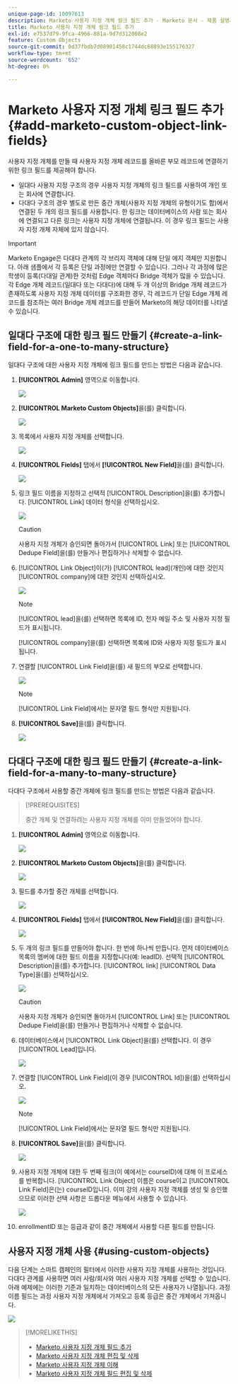 ```yaml
---
unique-page-id: 10097613
description: Marketo 사용자 지정 개체 링크 필드 추가 - Marketo 문서 - 제품 설명서
title: Marketo 사용자 지정 개체 링크 필드 추가
exl-id: e7537d79-9fca-4966-881a-9d7d312008e2
feature: Custom Objects
source-git-commit: 0d37fbdb7d08901458c1744dc68893e155176327
workflow-type: tm+mt
source-wordcount: '652'
ht-degree: 0%

---
```


# Marketo 사용자 지정 개체 링크 필드 추가 {#add-marketo-custom-object-link-fields}

사용자 지정 개체를 만들 때 사용자 지정 개체 레코드를 올바른 부모 레코드에 연결하기 위한 링크 필드를 제공해야 합니다.

* 일대다 사용자 지정 구조의 경우 사용자 지정 개체의 링크 필드를 사용하여 개인 또는 회사에 연결합니다.
* 다대다 구조의 경우 별도로 만든 중간 개체(사용자 지정 개체의 유형이기도 함)에서 연결된 두 개의 링크 필드를 사용합니다. 한 링크는 데이터베이스의 사람 또는 회사에 연결되고 다른 링크는 사용자 지정 개체에 연결됩니다. 이 경우 링크 필드는 사용자 지정 개체 자체에 있지 않습니다.

>[!IMPORTANT]
>
>Marketo Engage은 다대다 관계의 각 브리지 객체에 대해 단일 에지 객체만 지원합니다. 아래 샘플에서 각 등록은 단일 과정에만 연결할 수 있습니다. 그러나 각 과정에 많은 학생이 등록(다대일 관계)한 것처럼 Edge 객체마다 Bridge 객체가 많을 수 있습니다. 각 Edge 개체 레코드(일대다 또는 다대다)에 대해 두 개 이상의 Bridge 개체 레코드가 존재하도록 사용자 지정 개체 데이터를 구조화한 경우, 각 레코드가 단일 Edge 개체 레코드를 참조하는 여러 Bridge 개체 레코드를 만들어 Marketo의 해당 데이터를 나타낼 수 있습니다.

## 일대다 구조에 대한 링크 필드 만들기 {#create-a-link-field-for-a-one-to-many-structure}

일대다 구조에 대한 사용자 지정 개체에 링크 필드를 만드는 방법은 다음과 같습니다.

1. **[!UICONTROL Admin]** 영역으로 이동합니다.

   ![](assets/add-marketo-custom-object-link-fields-1.png)

1. **[!UICONTROL Marketo Custom Objects]**&#x200B;을(를) 클릭합니다.

   ![](assets/add-marketo-custom-object-link-fields-2.png)

1. 목록에서 사용자 지정 개체를 선택합니다.

   ![](assets/add-marketo-custom-object-link-fields-3.png)

1. **[!UICONTROL Fields]** 탭에서 **[!UICONTROL New Field]**&#x200B;을(를) 클릭합니다.

   ![](assets/add-marketo-custom-object-link-fields-4.png)

1. 링크 필드 이름을 지정하고 선택적 [!UICONTROL Description]을(를) 추가합니다. [!UICONTROL Link] 데이터 형식을 선택하십시오.

   ![](assets/add-marketo-custom-object-link-fields-5.png)

   >[!CAUTION]
   >
   >사용자 지정 개체가 승인되면 돌아가서 [!UICONTROL Link] 또는 [!UICONTROL Dedupe Field]을(를) 만들거나 편집하거나 삭제할 수 없습니다.

1. [!UICONTROL Link Object]이(가) [!UICONTROL lead]&#x200B;(개인)에 대한 것인지 [!UICONTROL company]에 대한 것인지 선택하십시오.

   ![](assets/add-marketo-custom-object-link-fields-6.png)

   >[!NOTE]
   >
   >[!UICONTROL lead]을(를) 선택하면 목록에 ID, 전자 메일 주소 및 사용자 지정 필드가 표시됩니다.
   >
   >[!UICONTROL company]을(를) 선택하면 목록에 ID와 사용자 지정 필드가 표시됩니다.

1. 연결할 [!UICONTROL Link Field]을(를) 새 필드의 부모로 선택합니다.

   ![](assets/add-marketo-custom-object-link-fields-7.png)

   >[!NOTE]
   >
   >[!UICONTROL Link Field]에서는 문자열 필드 형식만 지원됩니다.

1. **[!UICONTROL Save]**&#x200B;을(를) 클릭합니다.

   ![](assets/add-marketo-custom-object-link-fields-8.png)

## 다대다 구조에 대한 링크 필드 만들기 {#create-a-link-field-for-a-many-to-many-structure}

다대다 구조에서 사용할 중간 개체에 링크 필드를 만드는 방법은 다음과 같습니다.

>[!PREREQUISITES]
>
>중간 개체 및 연결하려는 사용자 지정 개체를 이미 만들었어야 합니다.

1. **[!UICONTROL Admin]** 영역으로 이동합니다.

   ![](assets/add-marketo-custom-object-link-fields-9.png)

1. **[!UICONTROL Marketo Custom Objects]**&#x200B;을(를) 클릭합니다.

   ![](assets/add-marketo-custom-object-link-fields-10.png)

1. 필드를 추가할 중간 개체를 선택합니다.

   ![](assets/add-marketo-custom-object-link-fields-11.png)

1. **[!UICONTROL Fields]** 탭에서 **[!UICONTROL New Field]**&#x200B;을(를) 클릭합니다.

   ![](assets/add-marketo-custom-object-link-fields-12.png)

1. 두 개의 링크 필드를 만들어야 합니다. 한 번에 하나씩 만듭니다. 먼저 데이터베이스 목록의 멤버에 대한 필드 이름을 지정합니다(예: leadID). 선택적 [!UICONTROL Description]을(를) 추가합니다. [!UICONTROL link] [!UICONTROL Data Type]을(를) 선택하십시오.

   ![](assets/add-marketo-custom-object-link-fields-13.png)

   >[!CAUTION]
   >
   >사용자 지정 개체가 승인되면 돌아가서 [!UICONTROL Link] 또는 [!UICONTROL Dedupe Field]을(를) 만들거나 편집하거나 삭제할 수 없습니다.

1. 데이터베이스에서 [!UICONTROL Link Object]을(를) 선택합니다. 이 경우 [!UICONTROL Lead]입니다.

   ![](assets/add-marketo-custom-object-link-fields-14.png)

1. 연결할 [!UICONTROL Link Field]&#x200B;(이 경우 [!UICONTROL Id])을(를) 선택하십시오.

   ![](assets/add-marketo-custom-object-link-fields-15.png)

   >[!NOTE]
   >
   >[!UICONTROL Link Field]에서는 문자열 필드 형식만 지원됩니다.

1. **[!UICONTROL Save]**&#x200B;을(를) 클릭합니다.

   ![](assets/add-marketo-custom-object-link-fields-16.png)

1. 사용자 지정 개체에 대한 두 번째 링크(이 예에서는 courseID)에 대해 이 프로세스를 반복합니다. [!UICONTROL Link Object] 이름은 course이고 [!UICONTROL Link Field]은(는) courseID입니다. 이미 강의 사용자 지정 객체를 생성 및 승인했으므로 이러한 선택 사항은 드롭다운 메뉴에서 사용할 수 있습니다.

   ![](assets/add-marketo-custom-object-link-fields-17.png)

1. enrollmentID 또는 등급과 같이 중간 개체에서 사용할 다른 필드를 만듭니다.

## 사용자 지정 개체 사용 {#using-custom-objects}

다음 단계는 스마트 캠페인의 필터에서 이러한 사용자 지정 개체를 사용하는 것입니다. 다대다 관계를 사용하면 여러 사람/회사와 여러 사용자 지정 개체를 선택할 수 있습니다. 아래 예제에는 이러한 기준과 일치하는 데이터베이스의 모든 사용자가 나열됩니다. 과정 이름 필드는 과정 사용자 지정 개체에서 가져오고 등록 등급은 중간 개체에서 가져옵니다.

![](assets/add-marketo-custom-object-link-fields-18.png)

>[!MORELIKETHIS]
>
>* [Marketo 사용자 지정 개체 필드 추가](/help/marketo/product-docs/administration/marketo-custom-objects/add-marketo-custom-object-fields.md)
>* [Marketo 사용자 지정 개체 편집 및 삭제](/help/marketo/product-docs/administration/marketo-custom-objects/edit-and-delete-a-marketo-custom-object.md)
>* [Marketo 사용자 지정 개체 이해](/help/marketo/product-docs/administration/marketo-custom-objects/understanding-marketo-custom-objects.md)
>* [Marketo 사용자 지정 개체 필드 편집 및 삭제](/help/marketo/product-docs/administration/marketo-custom-objects/edit-and-delete-marketo-custom-object-fields.md)
